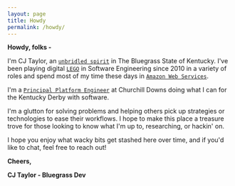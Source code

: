 ```yaml
---
layout: page
title: Howdy
permalink: /howdy/
---
```


**Howdy, folks -** 

I'm CJ Taylor, an [`unbridled spirit`](https://kentucky.gov/about/pages/unbridledspirit.aspx) in The Bluegrass State of Kentucky. I've been playing digital [`LEGO`](https://www.lego.com/en-us) in Software Engineering since 2010 in a variety of roles and spend most of my time these days in [`Amazon Web Services`](https://aws.amazon.com/).

I'm a [`Principal Platform Engineer`](https://softwareengineeringdaily.com/2020/02/13/setting-the-stage-for-platform-engineering/) at Churchill Downs doing what I can for the Kentucky Derby with software.

I'm a glutton for solving problems and helping others pick up strategies or technologies to ease their workflows. I hope to make this place a treasure trove for those looking to know what I'm up to, researching, or hackin' on.

I hope you enjoy what wacky bits get stashed here over time, and if you'd like to chat, feel free to reach out!

**Cheers,**

**CJ Taylor - Bluegrass Dev**


